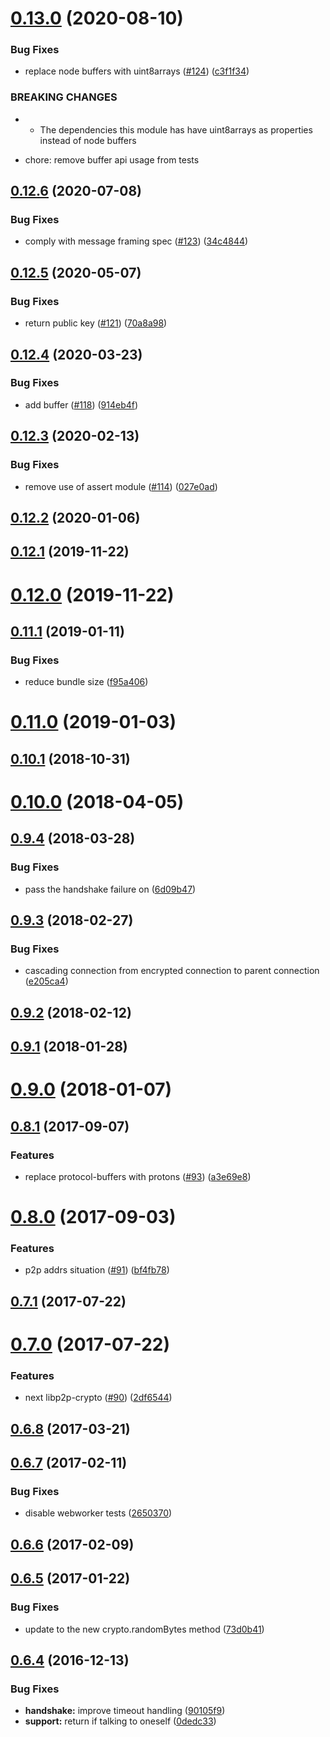 <a name="0.13.0"></a>
# [0.13.0](https://github.com/ipfs/js-libp2p-secio/compare/v0.12.6...v0.13.0) (2020-08-10)


### Bug Fixes

* replace node buffers with uint8arrays ([#124](https://github.com/ipfs/js-libp2p-secio/issues/124)) ([c3f1f34](https://github.com/ipfs/js-libp2p-secio/commit/c3f1f34))


### BREAKING CHANGES

* - The dependencies this module has have uint8arrays as properties
  instead of node buffers

* chore: remove buffer api usage from tests



<a name="0.12.6"></a>
## [0.12.6](https://github.com/ipfs/js-libp2p-secio/compare/v0.12.5...v0.12.6) (2020-07-08)


### Bug Fixes

* comply with message framing spec ([#123](https://github.com/ipfs/js-libp2p-secio/issues/123)) ([34c4844](https://github.com/ipfs/js-libp2p-secio/commit/34c4844))



<a name="0.12.5"></a>
## [0.12.5](https://github.com/ipfs/js-libp2p-secio/compare/v0.12.4...v0.12.5) (2020-05-07)


### Bug Fixes

* return public key ([#121](https://github.com/ipfs/js-libp2p-secio/issues/121)) ([70a8a98](https://github.com/ipfs/js-libp2p-secio/commit/70a8a98))



<a name="0.12.4"></a>
## [0.12.4](https://github.com/ipfs/js-libp2p-secio/compare/v0.12.3...v0.12.4) (2020-03-23)


### Bug Fixes

* add buffer ([#118](https://github.com/ipfs/js-libp2p-secio/issues/118)) ([914eb4f](https://github.com/ipfs/js-libp2p-secio/commit/914eb4f))



<a name="0.12.3"></a>
## [0.12.3](https://github.com/ipfs/js-libp2p-secio/compare/v0.12.2...v0.12.3) (2020-02-13)


### Bug Fixes

* remove use of assert module ([#114](https://github.com/ipfs/js-libp2p-secio/issues/114)) ([027e0ad](https://github.com/ipfs/js-libp2p-secio/commit/027e0ad))



<a name="0.12.2"></a>
## [0.12.2](https://github.com/ipfs/js-libp2p-secio/compare/v0.12.1...v0.12.2) (2020-01-06)



<a name="0.12.1"></a>
## [0.12.1](https://github.com/ipfs/js-libp2p-secio/compare/v0.12.0...v0.12.1) (2019-11-22)



<a name="0.12.0"></a>
# [0.12.0](https://github.com/ipfs/js-libp2p-secio/compare/v0.11.1...v0.12.0) (2019-11-22)



<a name="0.11.1"></a>
## [0.11.1](https://github.com/ipfs/js-libp2p-secio/compare/v0.11.0...v0.11.1) (2019-01-11)


### Bug Fixes

* reduce bundle size ([f95a406](https://github.com/ipfs/js-libp2p-secio/commit/f95a406))



<a name="0.11.0"></a>
# [0.11.0](https://github.com/ipfs/js-libp2p-secio/compare/v0.10.1...v0.11.0) (2019-01-03)



<a name="0.10.1"></a>
## [0.10.1](https://github.com/ipfs/js-libp2p-secio/compare/v0.10.0...v0.10.1) (2018-10-31)



<a name="0.10.0"></a>
# [0.10.0](https://github.com/ipfs/js-libp2p-secio/compare/v0.9.4...v0.10.0) (2018-04-05)



<a name="0.9.4"></a>
## [0.9.4](https://github.com/ipfs/js-libp2p-secio/compare/v0.9.3...v0.9.4) (2018-03-28)


### Bug Fixes

* pass the handshake failure on ([6d09b47](https://github.com/ipfs/js-libp2p-secio/commit/6d09b47))



<a name="0.9.3"></a>
## [0.9.3](https://github.com/ipfs/js-libp2p-secio/compare/v0.9.2...v0.9.3) (2018-02-27)


### Bug Fixes

* cascading connection from encrypted connection to parent connection ([e205ca4](https://github.com/ipfs/js-libp2p-secio/commit/e205ca4))



<a name="0.9.2"></a>
## [0.9.2](https://github.com/ipfs/js-libp2p-secio/compare/v0.9.1...v0.9.2) (2018-02-12)



<a name="0.9.1"></a>
## [0.9.1](https://github.com/ipfs/js-libp2p-secio/compare/v0.9.0...v0.9.1) (2018-01-28)



<a name="0.9.0"></a>
# [0.9.0](https://github.com/ipfs/js-libp2p-secio/compare/v0.8.1...v0.9.0) (2018-01-07)



<a name="0.8.1"></a>
## [0.8.1](https://github.com/ipfs/js-libp2p-secio/compare/v0.8.0...v0.8.1) (2017-09-07)


### Features

* replace protocol-buffers with protons ([#93](https://github.com/ipfs/js-libp2p-secio/issues/93)) ([a3e69e8](https://github.com/ipfs/js-libp2p-secio/commit/a3e69e8))



<a name="0.8.0"></a>
# [0.8.0](https://github.com/ipfs/js-libp2p-secio/compare/v0.7.1...v0.8.0) (2017-09-03)


### Features

* p2p addrs situation ([#91](https://github.com/ipfs/js-libp2p-secio/issues/91)) ([bf4fb78](https://github.com/ipfs/js-libp2p-secio/commit/bf4fb78))



<a name="0.7.1"></a>
## [0.7.1](https://github.com/ipfs/js-libp2p-secio/compare/v0.7.0...v0.7.1) (2017-07-22)



<a name="0.7.0"></a>
# [0.7.0](https://github.com/ipfs/js-libp2p-secio/compare/v0.6.8...v0.7.0) (2017-07-22)


### Features

* next libp2p-crypto ([#90](https://github.com/ipfs/js-libp2p-secio/issues/90)) ([2df6544](https://github.com/ipfs/js-libp2p-secio/commit/2df6544))



<a name="0.6.8"></a>
## [0.6.8](https://github.com/ipfs/js-libp2p-secio/compare/v0.6.7...v0.6.8) (2017-03-21)



<a name="0.6.7"></a>
## [0.6.7](https://github.com/ipfs/js-libp2p-secio/compare/v0.6.6...v0.6.7) (2017-02-11)


### Bug Fixes

* disable webworker tests ([2650370](https://github.com/ipfs/js-libp2p-secio/commit/2650370))



<a name="0.6.6"></a>
## [0.6.6](https://github.com/ipfs/js-libp2p-secio/compare/v0.6.5...v0.6.6) (2017-02-09)



<a name="0.6.5"></a>
## [0.6.5](https://github.com/ipfs/js-libp2p-secio/compare/v0.6.4...v0.6.5) (2017-01-22)


### Bug Fixes

* update to the new crypto.randomBytes method ([73d0b41](https://github.com/ipfs/js-libp2p-secio/commit/73d0b41))



<a name="0.6.4"></a>
## [0.6.4](https://github.com/ipfs/js-libp2p-secio/compare/v0.6.3...v0.6.4) (2016-12-13)


### Bug Fixes

* **handshake:** improve timeout handling ([90105f9](https://github.com/ipfs/js-libp2p-secio/commit/90105f9))
* **support:** return if talking to oneself ([0dedc33](https://github.com/ipfs/js-libp2p-secio/commit/0dedc33))



